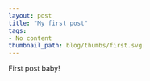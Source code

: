 ```yaml
---
layout: post
title: "My first post"
tags:
- No content
thumbnail_path: blog/thumbs/first.svg
---
```


First post baby!

